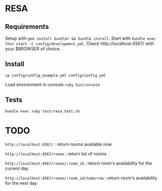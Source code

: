 RESA
====

Requirements
------------

Setup with `gem install bundler && bundle install`.
Start with `bundle exec thin start -C config/development.yml`.
Check http://localhost:4567/ with your $BROWSER of choice.


Install
-------

`cp config/config_example.yml config/config.yml`

Load environment in console
`ruby bin/console`

Tests
-----

`bundle exec ruby test/resa_test.rb`

TODO
====
`http://localhost:4567/` 																: return rooms available now

`http://localhost:4567/rooms` 													: return list of rooms

`http://localhost:4567/rooms/:room_id` 									: return room's availability for the current day

`http://localhost:4567/rooms/:room_id/tomorrow` 				: return room's availability for the next day

